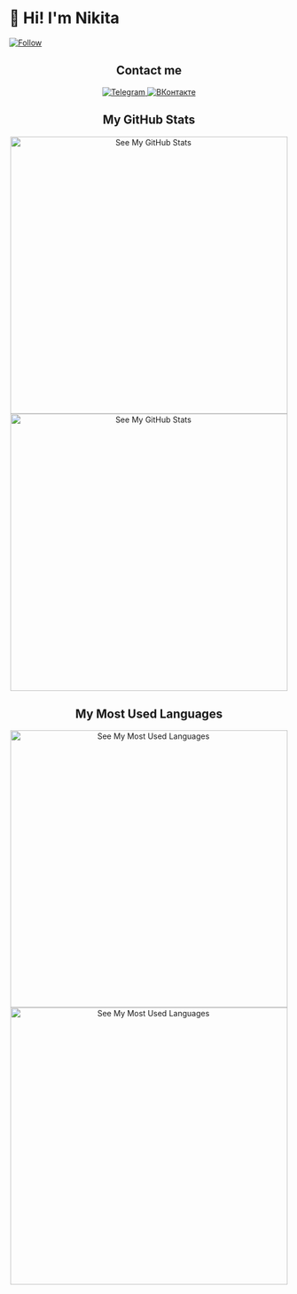 <h1>👋 Hi! I'm Nikita</h1>
<a href="https://img.shields.io/github/followers/fy5tew?style=social">
	<img src="https://img.shields.io/github/followers/fy5tew?style=social" alt="Follow">
</a>
<div align="center">
	<h2>Contact me</h2>
	<a href="https://t.me/fy5tew">
		<img src="https://img.shields.io/badge/Telegram-27a7e8?style=for-the-badge&logo=telegram" alt="Telegram">
	</a>
	<a href="https://vk.com/fy5tew">
		<img src="https://img.shields.io/badge/%D0%92%D0%9A%D0%BE%D0%BD%D1%82%D0%B0%D0%BA%D1%82%D0%B5-4680C2?style=for-the-badge&logo=vk" alt="ВКонтакте">
	</a>
	<div>
		<h2>My GitHub Stats</h2>
		<!-- DarkMode -->
		<a href="https://github-readme-stats.vercel.app/api?show_icons=true&hide_rank=false&count_private=true&disable_animations=true&username=fy5tew&cache_seconds=1800&locale=en&hide_title=true&border_color=57a5fe&theme=github_dark#gh-dark-mode-only">
			<img src="https://github-readme-stats.vercel.app/api?show_icons=true&hide_rank=false&count_private=true&disable_animations=true&username=fy5tew&cache_seconds=1800&locale=en&hide_title=true&border_color=57a5fe&theme=github_dark#gh-dark-mode-only" alt="See My GitHub Stats" width="500px">
		</a>
		<!-- LightMode -->
		<a href="https://github-readme-stats.vercel.app/api?show_icons=true&hide_rank=false&count_private=true&disable_animations=true&username=fy5tew&cache_seconds=1800&locale=en&hide_title=true&border_color=57a5fe&theme=github_light#gh-light-mode-only">
			<img src="https://github-readme-stats.vercel.app/api?show_icons=true&hide_rank=false&count_private=true&disable_animations=true&username=fy5tew&cache_seconds=1800&locale=en&hide_title=true&border_color=57a5fe&theme=github_light#gh-light-mode-only" alt="See My GitHub Stats" width="500px">
		</a>
	</div>
	<div>
		<h2>My Most Used Languages</h2>
		<!-- DarkMode -->
		<a href="https://github-readme-stats.vercel.app/api/top-langs/?layout=compact&langs_count=10&username=fy5tew&cache_seconds=1800&locale=en&hide_title=true&border_color=57a5fe&theme=github_dark#gh-dark-mode-only">
			<img src="https://github-readme-stats.vercel.app/api/top-langs/?layout=compact&langs_count=10&username=fy5tew&cache_seconds=1800&locale=en&hide_title=true&border_color=57a5fe&theme=github_dark#gh-dark-mode-only" alt="See My Most Used Languages" width="500px">
		</a>
		<!-- LightMode -->
		<a href="https://github-readme-stats.vercel.app/api/top-langs/?layout=compact&langs_count=10&username=fy5tew&cache_seconds=1800&locale=en&hide_title=true&border_color=57a5fe&theme=github_light#gh-light-mode-only">
			<img src="https://github-readme-stats.vercel.app/api/top-langs/?layout=compact&langs_count=10&username=fy5tew&cache_seconds=1800&locale=en&hide_title=true&border_color=57a5fe&theme=github_light#gh-light-mode-only" alt="See My Most Used Languages" width="500px">
		</a>
	</div>
</div>	